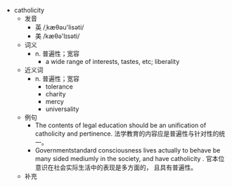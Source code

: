 - catholicity
  - 发音
    - 英 /ˌkæθəu'lisəti/
    - 美 /kæθə'lɪsəti/
  - 词义
    - n. 普遍性；宽容
      - a wide range of interests, tastes, etc; liberality 
  - 近义词
    - n. 普遍性；宽容
      - tolerance
      - charity
      - mercy
      - universality
  - 例句
    - The contents of legal education should be an unification of catholicity and pertinence. 法学教育的内容应是普遍性与针对性的统一。
    - Governmentstandard consciousness lives actually to behave be many sided mediumly in the society, and have catholicity . 官本位意识在社会实际生活中的表现是多方面的， 且具有普遍性。
  - 补充